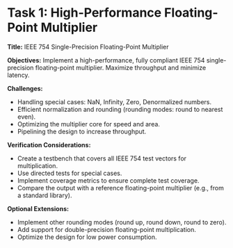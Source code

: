 # Task 1: High-Performance Floating-Point Multiplier

**Title:** IEEE 754 Single-Precision Floating-Point Multiplier

**Objectives:**
Implement a high-performance, fully compliant IEEE 754 single-precision floating-point multiplier. Maximize throughput and minimize latency.

**Challenges:**
*   Handling special cases: NaN, Infinity, Zero, Denormalized numbers.
*   Efficient normalization and rounding (rounding modes: round to nearest even).
*   Optimizing the multiplier core for speed and area.
*   Pipelining the design to increase throughput.

**Verification Considerations:**
*   Create a testbench that covers all IEEE 754 test vectors for multiplication.
*   Use directed tests for special cases.
*   Implement coverage metrics to ensure complete test coverage.
*   Compare the output with a reference floating-point multiplier (e.g., from a standard library).

**Optional Extensions:**
*   Implement other rounding modes (round up, round down, round to zero).
*   Add support for double-precision floating-point multiplication.
*   Optimize the design for low power consumption.